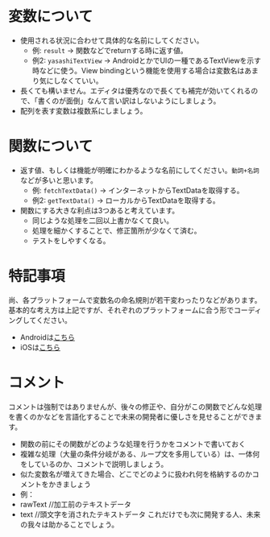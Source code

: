 # 変数について
- 使用される状況に合わせて具体的な名前にしてください。
  - 例: `result` -> 関数などでreturnする時に返す値。
  - 例2: `yasashiTextView` -> AndroidとかでUIの一種であるTextViewを示す時などに使う。View bindingという機能を使用する場合は変数名はあまり気にしなくていい。
- 長くても構いません。エディタは優秀なので長くても補完が効いてくれるので、「書くのが面倒」なんて言い訳はしないようにしましょう。
- 配列を表す変数は複数系にしましょう。

# 関数について
- 返す値、もしくは機能が明確にわかるような名前にしてください。`動詞+名詞`などが多いと思います。
  - 例: `fetchTextData()` -> インターネットからTextDataを取得する。
  - 例2: `getTextData()` -> ローカルからTextDataを取得する。
- 関数にする大きな利点は3つあると考えています。
  - 同じような処理を二回以上書かなくて良い。
  - 処理を細かくすることで、修正箇所が少なくて済む。
  - テストをしやすくなる。


# 特記事項
尚、各プラットフォームで変数名の命名規則が若干変わったりなどがあります。  
基本的な考え方は上記ですが、それぞれのプラットフォームに合う形でコーディングしてください。
- Androidは[こちら](./coding-conventions-android.md)
- iOSは[こちら](./coding-conventions-ios.md)

# コメント
コメントは強制ではありませんが、後々の修正や、自分がこの関数でどんな処理を書くのかなどを言語化することで未来の開発者に優しさを見せることができます。
- 関数の前にその関数がどのような処理を行うかをコメントで書いておく
- 複雑な処理（大量の条件分岐がある、ループ文を多用している）は、一体何をしているのか、コメントで説明しましょう。
- 似た変数名が増えてきた場合、どこでどのように扱われ何を格納するのかコメントをかきましょう
- 例：
-    rawText //加工前のテキストデータ
-    text //頭文字を消されたテキストデータ
これだけでも次に開発する人、未来の我々は助かることでしょう。
